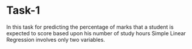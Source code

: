 # Task-1
In this task for predicting the percentage of marks that a student is expected to score based upon his number of study hours Simple Linear Regression involves only two variables.
